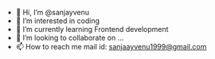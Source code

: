 - 👋 Hi, I’m @sanjayvenu
- 👀 I’m interested in coding
- 🌱 I’m currently learning Frontend development
- 💞️ I’m looking to collaborate on ...
- 📫 How to reach me mail id: sanjaayvenu1999@gmail.com

<!---
sanjayvenu/sanjayvenu is a ✨ special ✨ repository because its `README.md` (this file) appears on your GitHub profile.
You can click the Preview link to take a look at your changes.
--->
